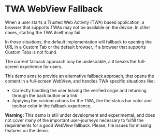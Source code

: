 # TWA WebView Fallback

When a user starts a Trusted Web Activity (TWA) based application, a browser that
supports TWAs may not be available on the device. In other cases, starting the TWA itself may fail.

In those situations, the default implementation will fallback to opening the URL in a Custom Tab or
the default browser, if a browser that supports Custom Tabs is not found.

The current fallback approach may be undesirable, a it breaks the full-screen experience for users.

This demo aims to provide an alternative fallback approach, that opens the content in a full-screen
WebView, and handles TWA specific situations like:

- Correctly handling the user leaving the verified origin and returning through the back button or
a link
- Applying the customizations for the TWA, like the status bar color and toolbar color in the
fallback experience. 
 

**Warning:** This demo is still under development and experimental, and does not cover many of the
important user-journeys necessary to fulfill the requirements for a good WebView fallback. Please,
file issues for missing features on the demo.
